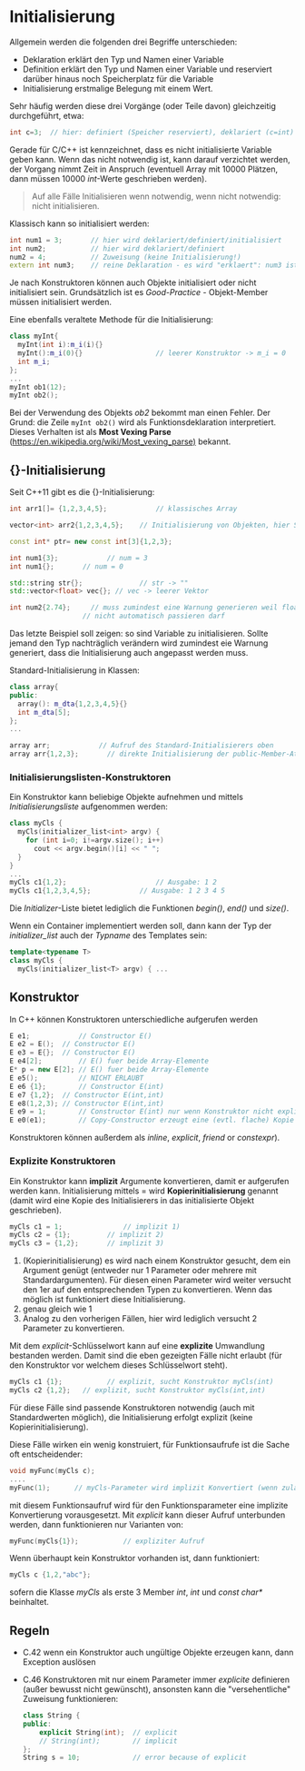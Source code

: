 # Initialisierung

Allgemein werden die folgenden drei Begriffe unterschieden:

- Deklaration	erklärt den Typ und Namen einer Variable
- Definition	erklärt den Typ und Namen einer Variable und reserviert darüber hinaus noch Speicherplatz für die Variable
- Initialisierung	erstmalige Belegung mit einem Wert.

Sehr häufig werden diese drei Vorgänge (oder Teile davon) gleichzeitig durchgeführt, etwa:

```c++
int c=3;  // hier: definiert (Speicher reserviert), deklariert (c=int) und initialisiert (c=3)
```

Gerade für C/C++ ist kennzeichnet, dass es nicht initialisierte Variable geben kann. Wenn das nicht notwendig ist, kann darauf verzichtet werden, der Vorgang nimmt Zeit in Anspruch (eventuell Array mit 10000 Plätzen, dann müssen 10000 *int*-Werte geschrieben werden). 

> Auf alle Fälle Initialisieren wenn notwendig, wenn nicht notwendig: nicht initialisieren.

Klassisch kann so initialisiert werden:

```c++
int num1 = 3;       // hier wird deklariert/definiert/initialisiert
int num2;           // hier wird deklariert/definiert
num2 = 4;           // Zuweisung (keine Initialisierung!)
extern int num3;    // reine Deklaration - es wird "erklaert": num3 ist ein int, wird aber woanders definiert
```

Je nach Konstruktoren können auch Objekte initialisiert oder nicht initialisiert sein. Grundsätzlich ist es *Good-Practice* - Objekt-Member müssen initialisiert werden.

Eine ebenfalls veraltete Methode für die Initialisierung:

```c++
class myInt{
  myInt(int i):m_i(i){}
  myInt():m_i(0){}					// leerer Konstruktor -> m_i = 0
  int m_i;
};
...
myInt ob1(12);
myInt ob2();
```

Bei der Verwendung des Objekts *ob2* bekommt man einen Fehler. Der Grund: die Zeile `myInt ob2()` wird als Funktionsdeklaration interpretiert. Dieses Verhalten ist als **Most Vexing Parse** (<https://en.wikipedia.org/wiki/Most_vexing_parse)> bekannt.

## {}-Initialisierung

Seit C++11 gibt es die {}-Initialisierung:

```c++
int arr1[]= {1,2,3,4,5};			// klassisches Array

vector<int> arr2{1,2,3,4,5};	// Initialisierung von Objekten, hier STL-Lib-Vektor

const int* ptr= new const int[3]{1,2,3};

int num1{3};			// num = 3
int num1{};       // num = 0

std::string str{};  			// str -> ""
std::vector<float> vec{}; // vec -> leerer Vektor

int num2{2.74};		// muss zumindest eine Warnung generieren weil float->int
                  // nicht automatisch passieren darf
```

Das letzte Beispiel soll zeigen: so sind Variable zu initialisieren. Sollte jemand den Typ nachträglich verändern wird zumindest eie Warnung generiert, dass die Initialisierung auch angepasst werden muss.

Standard-Initialisierung in Klassen:

```c++
class array{
public:
  array(): m_dta{1,2,3,4,5}{}    
  int m_dta[5];
};
...

array arr;		      // Aufruf des Standard-Initialisierers oben
array arr{1,2,3};		// direkte Initialisierung der public-Member-Attr
```

### Initialisierungslisten-Konstruktoren

Ein Konstruktor kann beliebige Objekte aufnehmen und mittels *Initialisierungsliste* aufgenommen werden:

```c++
class myCls {
  myCls(initializer_list<int> argv) {
    for (int i=0; i!=argv.size(); i++)
      cout << argv.begin()[i] << " ";
  }
}
...
myCls c1{1,2};						// Ausgabe: 1 2
myCls c1{1,2,3,4,5};			// Ausgabe: 1 2 3 4 5
```

Die *Initializer*-Liste bietet lediglich die Funktionen *begin()*, *end()* und *size()*.

Wenn ein Container implementiert werden soll, dann kann der Typ der *initializer_list* auch der *Typname* des Templates sein:

```c++
template<typename T>
class myCls {
  myCls(initializer_list<T> argv) { ...
```

## Konstruktor

In C++ können Konstruktoren unterschiedliche aufgerufen werden

```c++
E e1; 			 // Constructor E()
E e2 = E();	 // Constructor E()
E e3 = E{};  // Constructor E()
E e4[2];		 // E() fuer beide Array-Elemente
E* p = new E[2]; // E() fuer beide Array-Elemente
E e5();			 // NICHT ERLAUBT
E e6 {1};		 // Constructor E(int)
E e7 {1,2};	 // Constructor E(int,int)
E e8(1,2,3); // Constructor E(int,int)
E e9 = 1;		 // Constructor E(int) nur wenn Konstruktor nicht explicit
E e0(e1);		 // Copy-Constructor erzeugt eine (evtl. flache) Kopie von e1 
```

Konstruktoren können außerdem als *inline*, *explicit*, *friend* or *constexpr*).

### Explizite Konstruktoren

Ein Konstruktor kann **implizit** Argumente konvertieren, damit er aufgerufen werden kann. Initialisierung mittels = wird **Kopierinitialisierung** genannt (damit wird eine Kopie des Initialisierers in das initialisierte Objekt geschrieben). 

```c++
myCls c1 = 1;				// implizit 1)
myCls c2 = {1};			// implizit 2)
myCls c3 = {1,2};		// implizit 3)
```

1. (Kopierinitialisierung) es wird nach einem Konstruktor gesucht, dem ein Argument genügt (entweder nur 1 Parameter oder mehrere mit Standardargumenten). Für diesen einen Parameter wird weiter versucht den 1er auf den entsprechenden Typen zu konvertieren. Wenn das möglich ist funktioniert diese Initialisierung.
2. genau gleich wie 1
3. Analog zu den vorherigen Fällen, hier wird lediglich versucht 2 Parameter zu konvertieren.

Mit dem *explicit*-Schlüsselwort kann auf eine **explizite** Umwandlung bestanden werden. Damit sind die eben gezeigten Fälle nicht erlaubt (für den Konstruktor vor welchem dieses Schlüsselwort steht).

```c++
myCls c1 {1};			// explizit, sucht Konstruktor myCls(int)
myCls c2 {1,2};	  // explizit, sucht Konstruktor myCls(int,int)
```

Für diese Fälle sind passende Konstruktoren notwendig (auch mit Standardwerten möglich), die Initialisierung erfolgt explizit (keine Kopierinitialisierung).

Diese Fälle wirken ein wenig konstruiert, für Funktionsaufrufe ist die Sache oft entscheidender:

```c++
void myFunc(myCls c);
....
myFunc(1);		// myCls-Parameter wird implizit Konvertiert (wenn zulaessig)
```

mit diesem Funktionsaufruf wird für den Funktionsparameter eine implizite Konvertierung vorausgesetzt. Mit *explicit* kann dieser Aufruf unterbunden werden, dann funktionieren nur Varianten von:

```c++
myFunc(myCls{1});			// expliziter Aufruf
```

Wenn überhaupt kein Konstruktor vorhanden ist, dann funktioniert:

```c++
myCls c {1,2,"abc"};
```

sofern die Klasse *myCls* als erste 3 Member *int*, *int* und *const char\** beinhaltet.

## Regeln

- C.42 wenn ein Konstruktor auch ungültige Objekte erzeugen kann, dann Exception auslösen

- C.46 Konstruktoren mit nur einem Parameter immer *explicite* definieren (außer bewusst nicht gewünscht), ansonsten kann die "versehentliche" Zuweisung funktionieren:

  ```c++
  class String {
  public:
      explicit String(int);  // explicit
      // String(int);        // implicit
  };
  String s = 10;             // error because of explicit
  ```

  